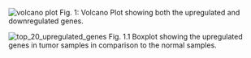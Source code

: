 ![volcano plot](https://github.com/user-attachments/assets/ee5a937d-9656-490b-8ef4-aadc69f0fc26)
Fig. 1: Volcano Plot showing both the upregulated and downregulated genes.

![top_20_upregulated_genes](https://github.com/user-attachments/assets/f3103482-996f-4b9b-851f-41f62e55981b)
Fig. 1.1 Boxplot showing the upregulated genes in tumor samples in comparison to
the normal samples.

